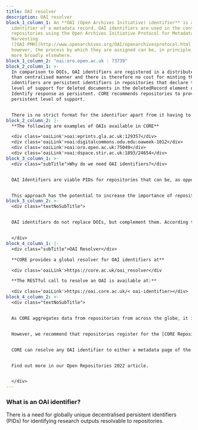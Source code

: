 ```yaml
---
title: OAI resolver
description: OAI resolver
block_1_column_1: An **OAI (Open Archives Initiative) identifier** is a unique
  identifier of a metadata record. OAI identifiers are used in the context of
  repositories using the Open Archives Initiative Protocol for Metadata
  Harvesting
  ([OAI-PMH](http://www.openarchives.org/OAI/openarchivesprotocol.html)),
  however, the process by which they are assigned can be, in principle, used
  more broadly elsewhere.
block_1_column_2: "oai:oro.open.ac.uk : 73739"
block_2_column_1: >-
  In comparison to DOIs, OAI identifiers are registered in a distributed rather
  than centralised manner and there is therefore no cost for minting them. OAI
  identifiers are persistent identifiers in repositories that declare their
  level of support for deleted documents in the deletedRecord element of the
  Identify response as persistent. CORE recommends repositories to provide this
  persistent level of support.


  There is no strict format for the identifier apart from it having to be a URI, but a Cgood practice is for it to consist of a globally unique prefix identifying the repository and a suffix that is locally unique to a given metadata record in the repository.
block_2_column_2: |-
  **The following are examples of OAIs available in CORE**

  <div class='oaiLink'>oai:eprints.gla.ac.uk:129357</div>
  <div class='oaiLink'>oai:digitalcommons.odu.edu:oaweek-1012</div>
  <div class='oaiLink'>oai:oro.open.ac.uk:75049</div>
  <div class='oaiLink'>oai:dspace.stir.ac.uk:1893/24654</div>
block_3_column_1: >-
  <div class="subTitle">Why do we need OAI identifiers?</div>


  OAI Identifiers are viable PIDs for repositories that can be, as opposed to DOIs, minted in a **distributed fashion** and cost-free, and which can be **resolvable directly to the repository** rather than to the publisher.


  This approach has the potential to increase the importance of repositories in the process of disseminating knowledge. CORE proivides a global **OAI Resolver** built on top of the CORE research outputs aggregation system.
block_3_column_2: >-
  <div class="textNoSubTitle">


  OAI identifiers do not replace DOIs, but complement them. According to the DOI handbook <span class="primeColor">“Uniqueness (specification by a DOI name of one and only one referent) is enforced by the DOI system. It is desirable that two DOI names should not be assigned to the same thing.”</span> A DOI typically identifies the canonical final version of record (VoR) of a paper. An OAI Identifier a metadata record in a repository. As there often exist multiple copies of a paper across repositories, it is, in fact, desirable that these records identified using an OAI Identifier are linked to a single DOI. 


  </div>
block_4_column_1: |-
  <div class="subTitle">OAI Resolver</div>

  **CORE provides a global resolver for OAI identifiers at**

  <div class='oaiLink'>https://core.ac.uk/oai_resolver</div

  **The RESTful call to resolve an OAI is available at:**

  <div class='oaiLink'>https://oai.core.ac.uk/< oai-identifier></div>
block_4_column_2: >-
  <div class="textNoSubTitle">


  As CORE aggregates data from repositories from across the globe, it is aware of OAI Identifiers for each repository record across this network. This means that repositories do not need to do anything to register their OAI identifiers to allow the OAI resolver to work on their records apart from making sure that they expose their metadata using OAI-PMH, which is a widely supported functionality. 


  However, we recommend that repositories register for the [CORE Repository Dashboard](https://core.ac.uk/services/repository-dashboard) to check that their metadata records are harvested correctly in their entirety. This is an extremely low barrier to adoption with the resolver effectively working out-of-the-box. 


  CORE can resolve any OAI identifier to either a metadata page of the record in CORE or route it directly to the repository page (coming up). To route redirection directly to the repository, it is necessary to provide a mapping in the CORE Repository page between the OAI prefix of a repository and the currently used URL for the repository metadata record display page/splash. The redirection will change instantly. 


  Find out more in our Open Repositories 2022 article.


  </div>
---
```

<style>
.subTitle {
  line-height: 24px;
  font-size: 24px;
  font-weight: 500; 
 margin-bottom: 49px;
}

.textNoSubTitle {

margin-top: 73px;

}

.primeColor{

  color: #B75400;

}
.oaiLinkBlock {
  position:relative;
}
.oaiLink {
  color: #B75400;
  line-height: 24px;
  font-size: 16px;
}
</style>

### What is an OAI identifier?

There is a need for globally unique decentralised persistent identifiers (PIDs) for identifying research outputs resolvable to repositories.